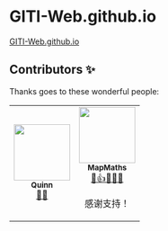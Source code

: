 # GITI-Web.github.io
[GITI-Web.github.io](http://GITI-Web.github.io/)

## Contributors ✨

Thanks goes to these wonderful people:

<table>
  <tr>
    <td align="center"><a href="https://Earthworm-Web.github.io"><img src="https://avatars2.githubusercontent.com/u/68278999?v=4" width="100px;" alt=""/><br /><sub><b>Quinn</b></sub></a><br /><a href="#design-Little-Earthworm" title="Design">🎨🧵</a></td>
    <td align="center"><a href="https://mapmaths.github.io/"><img src="https://avatars2.githubusercontent.com/u/62785981?v=4" width="100px;" alt=""/><br /><sub><b>MapMaths</b></sub></a><br /><a href="https://github.com/GITI-Web/GITI-Web.github.io/commits?author=MapMaths" title="Documentation">📖👍✨🎨🎁</a><br /><p>感谢支持！</p></td>
  </tr>
</table>

